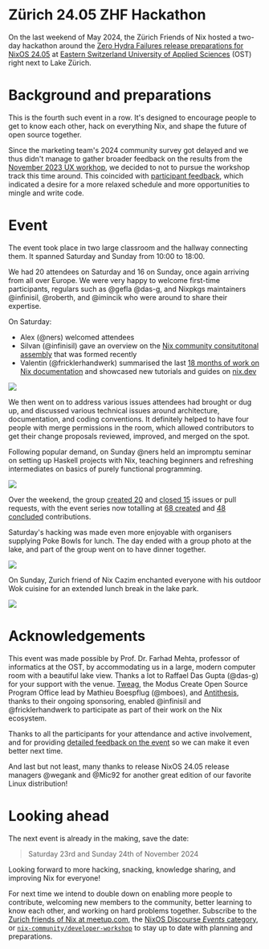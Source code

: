# Zürich 24.05 ZHF Hackathon

On the last weekend of May 2024, the Zürich Friends of Nix hosted a two-day hackathon around the [Zero Hydra Failures release preparations for NixOS 24.05](https://discourse.nixos.org/t/lets-have-a-great-24-05-release-cycle/43564) at [Eastern Switzerland University of Applied Sciences](https://www.ost.ch/) (OST) right next to Lake Zürich.

# Background and preparations

This is the fourth such event in a row. It's designed to encourage people to get to know each other, hack on everything Nix, and shape the future of open source together.

Since the marketing team's 2024 community survey got delayed and we thus didn't manage to gather broader feedback on the results from the [November 2023 UX workhop](https://discourse.nixos.org/t/zurich-23-11-zhf-hackathon-and-ux-workshop-report/37848), we decided to not to pursue the workshop track this time around. This coincided with [participant feedback](https://github.com/nix-community/developer-workshop/issues/3), which indicated a desire for a more relaxed schedule and more opportunities to mingle and write code.

# Event

The event took place in two large classroom and the hallway connecting them. It spanned Saturday and Sunday from 10:00 to 18:00.

We had 20 attendees on Saturday and 16 on Sunday, once again arriving from all over Europe. We were very happy to welcome first-time participants, regulars such as @gefla @das-g, and Nixpkgs maintainers @infinisil, @roberth, and @imincik who were around to share their expertise.

On Saturday:
- Alex (@ners) welcomed attendees
- Silvan (@infinisil) gave an overview on the [Nix community consitutitonal assembly](https://discourse.nixos.org/t/nixos-foundation-board-constitutional-assembly-appointment/45504) that was formed recently
- Valentin (@fricklerhandwerk) summarised the last [18 months of work on Nix documentation](https://www.tweag.io/blog/2024-05-02-right-words-right-place/) and showcased new tutorials and guides on [nix.dev](https://nix.dev)


![](./DSC04140_01.jpg)

We then went on to address various issues attendees had brought or dug up, and discussed various technical issues around architecture, documentation, and coding conventions. It definitely helped to have four people with merge permissions in the room, which allowed contributors to get their change proposals reviewed, improved, and merged on the spot.

Following popular demand, on Sunday @ners held an impromptu seminar on setting up Haskell projects with Nix, teaching beginners and refreshing intermediates on basics of purely functional programming.

![](./DSC04159_01.jpg)

Over the weekend, the group [created 20](https://github.com/search?q=org%3ANixOS+ZurichZHF+created%3A2024-05-24..2024-05-26&type=pullrequests) and [closed 15](https://github.com/search?q=org%3ANixOS+ZurichZHF+closed%3A2024-05-24..2024-05-26&type=pullrequests) issues or pull requests, with the event series now totalling at [68 created](https://github.com/search?q=org%3ANixOS+ZurichZHF+created%3A%3C2024-05-26&type=pullrequests) and [48 concluded](https://github.com/search?q=org%3ANixOS+ZurichZHF+closed%3A%3C2024-05-26&type=pullrequests) contributions.

Saturday's hacking was made even more enjoyable with organisers supplying Poke Bowls for lunch. The day ended with a group photo at the lake, and part of the group went on to have dinner together.

![](./DSC04153_02.jpg)

On Sunday, Zurich friend of Nix Cazim enchanted everyone with his outdoor Wok cuisine for an extended lunch break in the lake park.

![](./DSC04175_01.jpg)

# Acknowledgements

This event was made possible by Prof. Dr. Farhad Mehta, professor of informatics at the OST, by accommodating us in a large, modern computer room with a beautiful lake view. Thanks a lot to Raffael Das Gupta (@das-g) for your support with the venue.
[Tweag](https://tweag.io), the Modus Create Open Source Program Office lead by Mathieu Boespflug (@mboes), and [Antithesis](https://antithesis.com), thanks to their ongoing sponsoring, enabled @infinisil and @fricklerhandwerk to participate as part of their work on the Nix ecosystem.

Thanks to all the participants for your attendance and active involvement, and for providing [detailed feedback on the event](https://github.com/nix-community/developer-workshop/issues/5) so we can make it even better next time.

And last but not least, many thanks to release NixOS 24.05 release managers @wegank and @Mic92 for another great edition of our favorite Linux distribution!

# Looking ahead

The next event is already in the making, save the date:

> Saturday 23rd and Sunday 24th of November 2024

Looking forward to more hacking, snacking, knowledge sharing, and improving Nix for everyone!

For next time we intend to double down on enabling more people to contribute, welcoming new members to the community, better learning to know each other, and working on hard problems together. Subscribe to the [Zurich friends of Nix at meetup.com](https://www.meetup.com/nix-zurich/), the [NixOS Discourse *Events* category](https://discourse.nixos.org/c/events/13), or [`nix-community/developer-workshop`](https://github.com/nix-community/developer-workshop) to stay up to date with planning and preparations.
